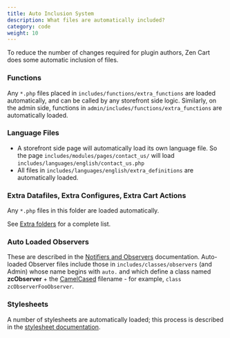 ```yaml
---
title: Auto Inclusion System
description: What files are automatically included? 
category: code
weight: 10
---
```


To reduce the number of changes required for plugin authors, Zen Cart does some automatic inclusion of files. 

### Functions 
Any `*.php` files placed in `includes/functions/extra_functions` are loaded automatically, and can be called by any storefront side logic.  Similarly, on the admin side, functions in `admin/includes/functions/extra_functions` are automatically loaded. 

### Language Files 

- A storefront side page will automatically load its own language file.  So the page `includes/modules/pages/contact_us/` will load `includes/languages/english/contact_us.php`
- All files in `includes/languages/english/extra_definitions` are automatically loaded.

### Extra Datafiles, Extra Configures, Extra Cart Actions 

Any `*.php` files in this folder are loaded automatically. 

See [Extra folders](/dev/code/extra_folders/) for a complete list. 

### Auto Loaded Observers 

These are described in the [Notifiers and Observers](/dev/code/notifiers/#auto-loaded-observers) documentation. Auto-loaded Observer files include those in `includes/classes/observers` (and Admin) whose name begins with `auto.` and which define a class named **zcObserver** + the [CamelCased](http://en.wikipedia.org/wiki/CamelCase) filename - for example, `class zcObserverFooObserver`. 

### Stylesheets 

A number of stylesheets are automatically loaded; this process is described in the [stylesheet documentation](/user/template/stylesheet/). 


